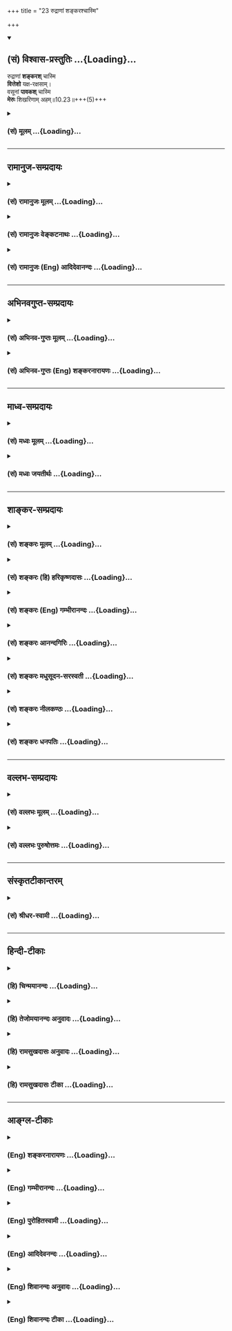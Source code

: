 +++
title = "23 रुद्राणां शङ्करश्चास्मि"

+++
<div class="js_include" newlevelforh1="2" title="(सं) विश्वास-प्रस्तुतिः" unfilled url="/purANam_vaiShNavam/mahAbhAratam/06-bhIShma-parva/03-bhagavad-gItA-parva/saMskRtam/vishvAsa-prastutiH/10_vibhUti-vistAra-yoga/23_rudrANAM_shankara.md">
<details open><summary><h2>(सं) विश्वास-प्रस्तुतिः ...{Loading}...</h2></summary>

रुद्राणां **शङ्करश्** चास्मि  
**वित्तेशो** यक्ष-रक्षसाम्।  
वसूनां **पावकश्** चास्मि  
**मेरुः** शिखरिणाम् अहम्॥10.23॥+++(5)+++
</details>
</div>
<div class="js_include collapsed" newlevelforh1="3" title="(सं) मूलम्" unfilled url="/purANam_vaiShNavam/mahAbhAratam/06-bhIShma-parva/03-bhagavad-gItA-parva/saMskRtam/mUlam/10_vibhUti-vistAra-yoga/23_rudrANAM_shankara.md">
<details><summary><h3>(सं) मूलम् ...{Loading}...</h3></summary>

रुद्राणां शङ्करश्चास्मि वित्तेशो यक्षरक्षसाम्।  
वसूनां पावकश्चास्मि मेरुः शिखरिणामहम्।।10.23।।
</details>
</div>


_________________
## रामानुज-सम्प्रदायः
<div class="js_include collapsed" newlevelforh1="3" title="(सं) रामानुजः मूलम्" unfilled url="/purANam_vaiShNavam/mahAbhAratam/06-bhIShma-parva/03-bhagavad-gItA-parva/saMskRtam/rAmAnujaH/mUlam/10_vibhUti-vistAra-yoga/23_rudrANAM_shankara.md">
<details><summary><h3>(सं) रामानुजः मूलम् ...{Loading}...</h3></summary>

।।10.23।।**रुद्राणाम्** एकादशानां **शङ्करः** अहम् **अस्मि**
**यक्षरक्षसां** वैश्रवणः अहम्; **वसूनाम्** अष्टानां **पावकः** अहम्
**शिखरिणां** शिखरशोभिनां पर्वतानां मध्ये **मेरुः अहम्।**

</details>
</div>
<div class="js_include collapsed" newlevelforh1="3" title="(सं) रामानुजः वेङ्कटनाथः" unfilled url="/purANam_vaiShNavam/mahAbhAratam/06-bhIShma-parva/03-bhagavad-gItA-parva/saMskRtam/rAmAnujaH/venkaTanAthaH/10_vibhUti-vistAra-yoga/23_rudrANAM_shankara.md">
<details><summary><h3>(सं) रामानुजः वेङ्कटनाथः ...{Loading}...</h3></summary>

  
  
।।10.23।। रुद्राणामिति। रुद्रेष्वेकस्य शङ्करसंज्ञयैवोत्कर्षद्योतनम्।
यक्षराक्षसजात्योरविदूरविप्रकर्षात्यक्षरक्षसामित्युक्तम्; न तु वित्तेशस्य
राक्षसत्वगन्धः यद्वानक्षत्राणामहं शशी \[10।21\]
इतिवज्जातिद्वयपतित्वमात्रमिह विवक्षितम्। वित्तेशसंज्ञया च
धनदस्यासाधारणैश्वर्योत्कर्षद्योतनम्। स्थावराणां हिमालयः \[10।25\] इति
पर्वतमात्राणां परस्ताद्वक्ष्यमाणत्वात्मेरुः शिखरिणाम् इत्यत्र शिखरिशब्दः
पर्वतविशेषोपलक्षकः। शक्तश्चायं शब्दो विशेषं
दर्शयितुमित्यभिप्रायेणोक्तंशिखरशोभिनां पर्वतानामिति। प्रशंसापरः प्रत्यय
इति भावः। प्रशस्तरत्नकाञ्चनादिमयशिखरविशेषयोगान्मेरोरतिशयः।  
  

</details>
</div>
<div class="js_include collapsed" newlevelforh1="3" title="(सं) रामानुजः (Eng) आदिदेवानन्दः" unfilled url="/purANam_vaiShNavam/mahAbhAratam/06-bhIShma-parva/03-bhagavad-gItA-parva/saMskRtam/rAmAnujaH/english/AdidevAnandaH/10_vibhUti-vistAra-yoga/23_rudrANAM_shankara.md">
<details><summary><h3>(सं) रामानुजः (Eng) आदिदेवानन्दः ...{Loading}...</h3></summary>

10.23 Of eleven Rudras I am Sankara. Of Yaksas and Raksasas I am Kubera,
son of Visravas. Among the eight Vasus I am Agni. Of mountains, namely,
of those mountains which shine with peaks, I am Meru.

</details>
</div>


_________________
## अभिनवगुप्त-सम्प्रदायः
<div class="js_include collapsed" newlevelforh1="3" title="(सं) अभिनव-गुप्तः मूलम्" unfilled url="/purANam_vaiShNavam/mahAbhAratam/06-bhIShma-parva/03-bhagavad-gItA-parva/saMskRtam/abhinava-guptaH/mUlam/10_vibhUti-vistAra-yoga/23_rudrANAM_shankara.md">
<details><summary><h3>(सं) अभिनव-गुप्तः मूलम् ...{Loading}...</h3></summary>

।।10.19 -- 10.42।। हन्त ते कथयिष्यामीत्यादि जगत्स्थित इत्यन्तम्। अहमात्मा
(श्लो. 20) इत्यनेन व्यवच्छेदं वारयति। अन्यथा स्थावराणां हिमालय
इत्यादिवाक्येषु हिमालय एव भगवान् नान्य इति व्यवच्छेदेन;
निर्विभागत्वाभावात् ब्रह्मदर्शनं खण्डितम् अभविष्यत्। यतो यस्याखण्डाकारा
व्याप्तिस्तथा चेतसि न उपारोहति; तां च \[यो\] जिज्ञासति
तस्यायमुपदेशग्रन्थः। तथाहि उपसंहारे ( उपसंहारेण)
भेदाभेदवादं,यद्यद्विभूतिमत्सत्त्वम् (श्लो -- 41) इत्यनेनाभिधाय;
पश्चादभेदमेवोपसंहरति अथवा बहुनैतेन -- विष्टभ्याहमिदं -- एकांशेन जगत्
स्थितः (श्लो -- 42) इति। उक्तं हि -- पादोऽस्य विश्वा भूतानि
त्रिपादस्यामृतं दिवि।। इति -- RV; X; 90; 3प्रजानां सृष्टिहेतुः सर्वमिदं
भगवत्तत्त्वमेव तैस्तेर्विचित्रै रूपैर्भाव्यमानं +++(S
तत्त्वमेतैस्तैर्विचित्रैः रूपैः ; N -- विचित्ररूपै -- )+++ सकलस्य +++(S;N
सकलमस्य)+++ विषयतां यातीति।

</details>
</div>
<div class="js_include collapsed" newlevelforh1="3" title="(सं) अभिनव-गुप्तः (Eng) शङ्करनारायणः" unfilled url="/purANam_vaiShNavam/mahAbhAratam/06-bhIShma-parva/03-bhagavad-gItA-parva/saMskRtam/abhinava-guptaH/english/shankaranArAyaNaH/10_vibhUti-vistAra-yoga/23_rudrANAM_shankara.md">
<details><summary><h3>(सं) अभिनव-गुप्तः (Eng) शङ्करनारायणः ...{Loading}...</h3></summary>

10.23 See Comment under 10.42

</details>
</div>


_________________
## माध्व-सम्प्रदायः
<div class="js_include collapsed" newlevelforh1="3" title="(सं) मध्वः मूलम्" unfilled url="/purANam_vaiShNavam/mahAbhAratam/06-bhIShma-parva/03-bhagavad-gItA-parva/saMskRtam/madhvaH/mUlam/10_vibhUti-vistAra-yoga/23_rudrANAM_shankara.md">
<details><summary><h3>(सं) मध्वः मूलम् ...{Loading}...</h3></summary>

।।10.23।। Sri Madhvacharya did not comment on this sloka.,

</details>
</div>
<div class="js_include collapsed" newlevelforh1="3" title="(सं) मध्वः जयतीर्थः" unfilled url="/purANam_vaiShNavam/mahAbhAratam/06-bhIShma-parva/03-bhagavad-gItA-parva/saMskRtam/madhvaH/jayatIrthaH/10_vibhUti-vistAra-yoga/23_rudrANAM_shankara.md">
<details><summary><h3>(सं) मध्वः जयतीर्थः ...{Loading}...</h3></summary>

।।10.23।। Sri Jayatirtha did not comment on this sloka.  
  

</details>
</div>


_________________
## शाङ्कर-सम्प्रदायः
<div class="js_include collapsed" newlevelforh1="3" title="(सं) शङ्करः मूलम्" unfilled url="/purANam_vaiShNavam/mahAbhAratam/06-bhIShma-parva/03-bhagavad-gItA-parva/saMskRtam/shankaraH/mUlam/10_vibhUti-vistAra-yoga/23_rudrANAM_shankara.md">
<details><summary><h3>(सं) शङ्करः मूलम् ...{Loading}...</h3></summary>

।।10.23।। --,**रुद्राणाम्** एकादशानां **शंकरश्च अस्मि। वित्तेशः** कुबेरः
**यक्षरक्षसां** यक्षाणां रक्षसां च। **वसूनाम्** अष्टानां **पावकश्च
अस्मि** अग्निः। **मेरुः शिखरिणां** शिखरवताम् **अहम्**।।

</details>
</div>
<div class="js_include collapsed" newlevelforh1="3" title="(सं) शङ्करः (हि) हरिकृष्णदासः" unfilled url="/purANam_vaiShNavam/mahAbhAratam/06-bhIShma-parva/03-bhagavad-gItA-parva/saMskRtam/shankaraH/hindI/harikRShNadAsaH/10_vibhUti-vistAra-yoga/23_rudrANAM_shankara.md">
<details><summary><h3>(सं) शङ्करः (हि) हरिकृष्णदासः ...{Loading}...</h3></summary>

।।10.23।। एकादश रुद्रोंमें मैं शंकर हूँ। यक्ष और राक्षसोंमें मैं धनेश्वर
कुबेर हूँ। आठ वसुओंमें मैं पावक -- अग्नि हूँ। शिखरवालोंमें ( पर्वतोंमें
) मैं सुमेरु पर्वत हूँ।

</details>
</div>
<div class="js_include collapsed" newlevelforh1="3" title="(सं) शङ्करः (Eng) गम्भीरानन्दः" unfilled url="/purANam_vaiShNavam/mahAbhAratam/06-bhIShma-parva/03-bhagavad-gItA-parva/saMskRtam/shankaraH/english/gambhIrAnandaH/10_vibhUti-vistAra-yoga/23_rudrANAM_shankara.md">
<details><summary><h3>(सं) शङ्करः (Eng) गम्भीरानन्दः ...{Loading}...</h3></summary>

10.23 Rudranam, among the eleven Rudras, I am Sankara; and
yaksaraksasam, among the Yaksas and goblins; I am vittesah, Kubera.
Vasunam, among the eight Vasus; I am pavakah, Fire; and sikharinam,
among the peaked mountains, I am Meru.

</details>
</div>
<div class="js_include collapsed" newlevelforh1="3" title="(सं) शङ्करः आनन्दगिरिः" unfilled url="/purANam_vaiShNavam/mahAbhAratam/06-bhIShma-parva/03-bhagavad-gItA-parva/saMskRtam/shankaraH/AnandagiriH/10_vibhUti-vistAra-yoga/23_rudrANAM_shankara.md">
<details><summary><h3>(सं) शङ्करः आनन्दगिरिः ...{Loading}...</h3></summary>

।।10.23।। मन्त्रब्राह्मणसमुदायानामृगादीनां मध्ये सामवेदोऽस्मीति।
ध्यानान्तरमुदाहरति -- **वेदानामिति।** संघाते जीवाधिष्ठिते यावत्पञ्चत्वं
सर्वत्र व्यापिनी चैतन्याभिव्यञ्जिकेति शेषः।

</details>
</div>
<div class="js_include collapsed" newlevelforh1="3" title="(सं) शङ्करः मधुसूदन-सरस्वती" unfilled url="/purANam_vaiShNavam/mahAbhAratam/06-bhIShma-parva/03-bhagavad-gItA-parva/saMskRtam/shankaraH/madhusUdana-sarasvatI/10_vibhUti-vistAra-yoga/23_rudrANAM_shankara.md">
<details><summary><h3>(सं) शङ्करः मधुसूदन-सरस्वती ...{Loading}...</h3></summary>

।।10.23।। रुद्राणामेकादशानां मध्ये शंकरः वित्तेशो धनाध्यक्षः कुबेरः।
यक्षरक्षसां यक्षाणां राक्षसानां च। वसूनामष्टानां पावकोऽग्निः। मेरुः
सुमेरुः शिखरिणां शिखरवतामत्युच्छ्रितानां पर्वतानां च।

</details>
</div>
<div class="js_include collapsed" newlevelforh1="3" title="(सं) शङ्करः नीलकण्ठः" unfilled url="/purANam_vaiShNavam/mahAbhAratam/06-bhIShma-parva/03-bhagavad-gItA-parva/saMskRtam/shankaraH/nIlakaNThaH/10_vibhUti-vistAra-yoga/23_rudrANAM_shankara.md">
<details><summary><h3>(सं) शङ्करः नीलकण्ठः ...{Loading}...</h3></summary>

।।10.23।। रुद्राणामेकादशानां; वसूनामष्टानां; शिखराणि रत्नविशेषास्तद्वतां
मध्ये मेरुरहम्।

</details>
</div>
<div class="js_include collapsed" newlevelforh1="3" title="(सं) शङ्करः धनपतिः" unfilled url="/purANam_vaiShNavam/mahAbhAratam/06-bhIShma-parva/03-bhagavad-gItA-parva/saMskRtam/shankaraH/dhanapatiH/10_vibhUti-vistAra-yoga/23_rudrANAM_shankara.md">
<details><summary><h3>(सं) शङ्करः धनपतिः ...{Loading}...</h3></summary>

।।10.23।। रुद्राणां
वीरभद्रशेभुगिरिशाजैकपादाहिर्बुन्धयपिनाकिभवानीशकपालिदिक्पतिस्थाणुरुद्रसंज्ञानामेकादशानां
शं करोतीति शंकरः। शुंभुश्चास्मि शं भवत्यस्मादिति व्युत्पत्तेः। वित्तेशः
कुबेरः। वसूनां
ध्रुवाध्वरापसोभानलानिलप्रत्यूषप्रभाससंज्ञानामष्टानामग्मिरस्मि।
शिखरवतामत्युच्छ्रितानां मेरुरहम्।

</details>
</div>


_________________
## वल्लभ-सम्प्रदायः
<div class="js_include collapsed" newlevelforh1="3" title="(सं) वल्लभः मूलम्" unfilled url="/purANam_vaiShNavam/mahAbhAratam/06-bhIShma-parva/03-bhagavad-gItA-parva/saMskRtam/vallabhaH/mUlam/10_vibhUti-vistAra-yoga/23_rudrANAM_shankara.md">
<details><summary><h3>(सं) वल्लभः मूलम् ...{Loading}...</h3></summary>

।।10.23।। रुद्राणामिति। एकादशानां मध्ये वा मूलं शङ्करोऽस्मि वैषणवत्वेन
माननीयः। वित्तेशो मम कोशाधिकारी। वसूनां मध्ये पावको
भगवन्मुखभूतोऽग्निरहम्।

</details>
</div>
<div class="js_include collapsed" newlevelforh1="3" title="(सं) वल्लभः पुरुषोत्तमः" unfilled url="/purANam_vaiShNavam/mahAbhAratam/06-bhIShma-parva/03-bhagavad-gItA-parva/saMskRtam/vallabhaH/puruShottamaH/10_vibhUti-vistAra-yoga/23_rudrANAM_shankara.md">
<details><summary><h3>(सं) वल्लभः पुरुषोत्तमः ...{Loading}...</h3></summary>

  
  
।।10.23।। रुद्राणां तामसानामेकादशानां च मध्ये शङ्करः सुखकरः सर्वेषां
भक्तिज्ञानोपदेशकोऽस्मि। यक्षरक्षसां वित्तेशः कुबेरोऽस्मि। वसूनां मध्ये
मुख्यतया द्रोणोऽस्मि। अतएवद्रोणो वसूनां प्रवरः इति श्रीभागवते
\[10।8।48\] उक्तम्। च पुनः पावकः अग्निरस्मि। शिखरिणां शिखरवतामुच्चानां
मध्ये मेरुरहमस्मि।  
  

</details>
</div>


_________________
## संस्कृतटीकान्तरम्
<div class="js_include collapsed" newlevelforh1="3" title="(सं) श्रीधर-स्वामी" unfilled url="/purANam_vaiShNavam/mahAbhAratam/06-bhIShma-parva/03-bhagavad-gItA-parva/saMskRtam/shrIdhara-svAmI/10_vibhUti-vistAra-yoga/23_rudrANAM_shankara.md">
<details><summary><h3>(सं) श्रीधर-स्वामी ...{Loading}...</h3></summary>

।।10.23।।**रुद्राणामिति।** यक्षरक्षसामिति। राक्षसानामपि
क्रूरत्वादिसाम्याद्यक्षैः सहैकीकृत्य निर्देशः। तेषां मध्ये वित्तेशः
कुबेरोऽस्मि। पावकोऽग्निः। शिखरिणां शिखरवतामुच्छ्रितानां मध्ये मेरुः।

</details>
</div>


_________________
## हिन्दी-टीकाः
<div class="js_include collapsed" newlevelforh1="3" title="(हि) चिन्मयानन्दः" unfilled url="/purANam_vaiShNavam/mahAbhAratam/06-bhIShma-parva/03-bhagavad-gItA-parva/hindI/chinmayAnandaH/10_vibhUti-vistAra-yoga/23_rudrANAM_shankara.md">
<details><summary><h3>(हि) चिन्मयानन्दः ...{Loading}...</h3></summary>

।।10.23।। मैं रुद्रों में शंकर हूँ जीवन का अध्ययन करने वाले
विद्यार्थियों को नाश के अधिष्ठाता देवता के रूप में रुद्र की कल्पना को
भलीभाँति समझना चाहिये। प्रत्येक परवर्ती (आगामी) रचना के पूर्व नाश होना
आवश्यक है। फल को स्थान देने के लिए फूल को नष्ट होना पड़ता है और बीज को
प्राप्त करने के लिए फल का विनाश आवश्यक है। ये बीज पुन नष्ट होकर पौधे को
जन्म देते हैं। इस प्रकार; प्रत्येक प्रगति और विकास के पूर्व रचनात्मक
विनाश की एक अखण्ड शृंखला बनी रहती है। इस तथ्य को सूक्ष्मदर्शी
तत्त्वचिन्तक ऋषियों ने पहचाना; और ज्ञान की परिपक्वता में निर्भय होकर
उन्होंने रचनात्मक विनाश के सुखदायक देवता शंकर को सम्मान दिया और उनका
पूजार्चन किया। मैं यक्ष और राक्षसों में कुबेर हूँ स्वर्ग के धन के
कोषाध्यक्ष कुबेर कहे जाते हैं। कुबेर शब्द का अर्थ है कुत्सित शरीर वाला।
पुराणों में इसका वर्णन इस प्रकार किया गया है कुबेर अत्यन्त कुत्सित
राक्षसी प्राणी है; स्थूल एवं ह्रस्व काय; (त्रिपाद) तीन पैरों वाले; विशाल
उदर के; लघु मस्तक वाले और जिसके आठ दांत बाहर निकले हुये हैं। स्वर्ग के
इस कोषाध्यक्ष की सहायता के लिए उसी के समान कुरूप; भोगवादी और क्रूरचिन्तक
यक्ष और राक्षसों की नियुक्ति होती है; जो कोष रक्षा में कुबेर की सहायता
करते हैं। यह उल्लेखनीय है कि भारतीय ऋषिगण पूँजीवाद के कितने विरोधी थे कि
उन्होंने धनपति कुबेर को अत्यन्त हास्यास्पद और विकृत आकृति वाला इतना
कुरूप चित्रित किया है कि हमें हँसी भी नहीं आ सकती। मैं वसुओं में अग्नि
हूँ वेदों में आठ वसुओं का वर्णन किया गया है; जो ऋतुओं के अधिष्ठाता देवता
हैं। छान्दोग्य उपनिषद् में कहा गया है कि इन वसुओं का मुख अग्नि है। वहाँ;
मुख से तात्पर्य अनुभव और भोग के साधन से है। अत; आत्मा ही वह स्रोत है;
जहाँ से हमें समस्त ऋतुओं के अनुभव प्राप्त होते हैं। बाह्य प्रकृति में छ
ऋतुएँ हैं; तथा दो ऋतुएँ मन की हैं सुख और दुख। इस प्रकार यहाँ आठ ऋतुओं का
निर्देश है। बसन्त ऋतु में यदि वियोग के कारण हम दुखी हों; तो उस ऋतु के
फूल भी हमारे लिए अश्रुधार बहाते हुए प्रतीत होते हैं जबकि मन में सफलता का
पूर्ण आनन्द उमड़ रहा हो तो शरद ऋतु के पर्णहीन वृक्ष भी हमें आनन्द का
नृत्य करते प्रतीत होते हैं इस कारण ये दो आन्तरिक ऋतुएँ हैं। इन सबका
अनुभव आत्मचैतन्य की उपस्थिति में ही हो सकता है; अन्यथा नहीं। मैं समस्त
पर्वतों में मेरु पर्वत हूँ मेरु एक पौराणिक पर्वत है; जिसका प्राचीन
हिन्दू भूगोल शास्त्र में विश्व के मध्य बिन्दु के रूप में वर्णन किया गया
है। इस पर्वत के ऊपर देवता वास करते हैं और इसके नीचे सप्तद्वीप फैले हुए
हैं; जिनसे यह जगत् बना है। मेरु पर्वत की ऊँचाई सात से आठ हजार मील मानी
गई है; जिसके शिखर से गंगा सभी दिशाओं में बहती है। इस वर्णन से अनेक
विद्वानों का यह मत बना कि यह हिमालय का वर्णन है; जो; निसन्देह ही;
अस्वीकार्य नहीं हो सकता। परन्तु हम उसे वस्तुत गूढ़ सांकेतिक भाषा में
किया गया तत्त्व का वर्णन मानेंगे। मेरु पर्वत ऐसे प्रभावी स्थान का सूचक
है जिसका आधार जम्बू द्वीप में है। जिसके उच्च शिखर से अध्यात्म ज्ञान की
गंगा समस्त द्वीपों का कल्याण करने के लिए प्रवाहित होती है। परिचित जगत् की
वस्तुओं में आत्मा की प्रतिष्ठा को बताते हुए आगे कहते हैं

</details>
</div>
<div class="js_include collapsed" newlevelforh1="3" title="(हि) तेजोमयानन्दः अनुवादः" unfilled url="/purANam_vaiShNavam/mahAbhAratam/06-bhIShma-parva/03-bhagavad-gItA-parva/hindI/tejomayAnandaH/anuvAdaH/10_vibhUti-vistAra-yoga/23_rudrANAM_shankara.md">
<details><summary><h3>(हि) तेजोमयानन्दः अनुवादः ...{Loading}...</h3></summary>

।।10.23।। मैं (ग्यारह) रुद्रों में शंकर हूँ और यक्ष तथा राक्षसों में
धनपति कुबेर (वित्तेश) हूँ; (आठ) वसुओं में अग्नि हूँ तथा शिखर वाले
पर्वतों में मेरु हूँ।।

</details>
</div>
<div class="js_include collapsed" newlevelforh1="3" title="(हि) रामसुखदासः अनुवादः" unfilled url="/purANam_vaiShNavam/mahAbhAratam/06-bhIShma-parva/03-bhagavad-gItA-parva/hindI/rAmasukhadAsaH/anuvAdaH/10_vibhUti-vistAra-yoga/23_rudrANAM_shankara.md">
<details><summary><h3>(हि) रामसुखदासः अनुवादः ...{Loading}...</h3></summary>

।।10.23।। रुद्रोंमें शंकर और यक्ष-राक्षसोंमें कुबेर मैं हूँ। वसुओंमें
पावक (अग्नि) और शिखरवाले पर्वतोंमें सुमेरु मैं हूँ।

</details>
</div>
<div class="js_include collapsed" newlevelforh1="3" title="(हि) रामसुखदासः टीका" unfilled url="/purANam_vaiShNavam/mahAbhAratam/06-bhIShma-parva/03-bhagavad-gItA-parva/hindI/rAmasukhadAsaH/TIkA/10_vibhUti-vistAra-yoga/23_rudrANAM_shankara.md">
<details><summary><h3>(हि) रामसुखदासः टीका ...{Loading}...</h3></summary>

।।10.23।।***व्याख्या--*'रुद्राणां शंकरश्चास्मि'--** हर, बहुरूप,
त्र्यम्बक आदि ग्यारह रुद्रोंमें शम्भु अर्थात् शंकर सबके अधिपति हैं। ये
कल्याण प्रदान करनेवाले और कल्याणस्वरूप हैं। इसलिये भगवान्ने इनको अपनी
विभूति बताया है।

</details>
</div>


_________________
## आङ्ग्ल-टीकाः
<div class="js_include collapsed" newlevelforh1="3" title="(Eng) शङ्करनारायणः" unfilled url="/purANam_vaiShNavam/mahAbhAratam/06-bhIShma-parva/03-bhagavad-gItA-parva/english/shankaranArAyaNaH/10_vibhUti-vistAra-yoga/23_rudrANAM_shankara.md">
<details><summary><h3>(Eng) शङ्करनारायणः ...{Loading}...</h3></summary>

10.23. And of the Rudras, I am Sankara; of the Yaksas and the Raksas,
\[I am\] the Lord-of-Wealth (Kubera); of the Vasus, I am the Fire-god;
of the mountains, I am the Meru.

</details>
</div>
<div class="js_include collapsed" newlevelforh1="3" title="(Eng) गम्भीरानन्दः" unfilled url="/purANam_vaiShNavam/mahAbhAratam/06-bhIShma-parva/03-bhagavad-gItA-parva/english/gambhIrAnandaH/10_vibhUti-vistAra-yoga/23_rudrANAM_shankara.md">
<details><summary><h3>(Eng) गम्भीरानन्दः ...{Loading}...</h3></summary>

10.23 Among the Rudras \[Aja, Ekapada, Ahirbudhnya, Pinaki, Aparajita,
Tryam-baka, Mahesvara, Vrsakapi, Sambhu, Harana and Isvara. Different Puranas give different lists of eleven names.-Tr,\] I am Sankara, and among the Yaksas and goblins I am Kubera \[God of wealth. Yaksas are a class of demigods who attend on him and guard his wealth.\]. Among the Vasus \[According to the V.P. they are: Apa, dhruva, Soma, Dharma,
Anila, Anala (Fire), Pratyusa and Prabhasa. The Mbh. and the Bh. given a different list.-Tr.\] I am Fire, and among the mountains I am Meru.

</details>
</div>
<div class="js_include collapsed" newlevelforh1="3" title="(Eng) पुरोहितस्वामी" unfilled url="/purANam_vaiShNavam/mahAbhAratam/06-bhIShma-parva/03-bhagavad-gItA-parva/english/purohitasvAmI/10_vibhUti-vistAra-yoga/23_rudrANAM_shankara.md">
<details><summary><h3>(Eng) पुरोहितस्वामी ...{Loading}...</h3></summary>

10.23 Among Forces of Vitality I am the life, I am Mammon to the heathen and the godless; I am the Energy in fire, earth, wind, sky, heaven, sun,
moon and planets; and among mountains am the Mount Meru.

</details>
</div>
<div class="js_include collapsed" newlevelforh1="3" title="(Eng) आदिदेवनन्दः" unfilled url="/purANam_vaiShNavam/mahAbhAratam/06-bhIShma-parva/03-bhagavad-gItA-parva/english/AdidevanandaH/10_vibhUti-vistAra-yoga/23_rudrANAM_shankara.md">
<details><summary><h3>(Eng) आदिदेवनन्दः ...{Loading}...</h3></summary>

10.23 Of the Rudras I am Sankara. Of the Yaksas and Raksasas, I am the Lord of wealth (Kubera). Of the Vasus, I am Agni; of the mountains, I am Meru.

</details>
</div>
<div class="js_include collapsed" newlevelforh1="3" title="(Eng) शिवानन्दः अनुवादः" unfilled url="/purANam_vaiShNavam/mahAbhAratam/06-bhIShma-parva/03-bhagavad-gItA-parva/english/shivAnandaH/anuvAdaH/10_vibhUti-vistAra-yoga/23_rudrANAM_shankara.md">
<details><summary><h3>(Eng) शिवानन्दः अनुवादः ...{Loading}...</h3></summary>

10.23 And, among the Rudras I am Sankara; among the Yakshas and Rakshasas, the Lord of wealth (Kubera); among the Vasus I am Pavaka
(fire); and among the (seven) mountains I am the Meru.

</details>
</div>
<div class="js_include collapsed" newlevelforh1="3" title="(Eng) शिवानन्दः टीका" unfilled url="/purANam_vaiShNavam/mahAbhAratam/06-bhIShma-parva/03-bhagavad-gItA-parva/english/shivAnandaH/TIkA/10_vibhUti-vistAra-yoga/23_rudrANAM_shankara.md">
<details><summary><h3>(Eng) शिवानन्दः टीका ...{Loading}...</h3></summary>

10.23 रुद्राणाम् among the Rudras; शङ्करः Sankara; च and; अस्मि (I) am;
वित्तेशः Kubera; यक्षरक्षसाम्,among celestial fairies and spirits;
वसूनाम् among Vasus; पावकः Pavaka; च and; अस्मि (I) am; मेरुः Meru;
शिखरिणाम् of mountains; अहम् I.Commentary Rudras are eleven in number.
The ten vital airs (Pranas and the UpaPranas; which are five each) and the mind are the eleven Rudras. They are so called because they produce grief when they depart from the body. They have been symbolised in the Puranas as follows Virabhadra; Sankara; Girisa; Ajaikapati;
Bhuvanadhisvara; Aherbhujya; Pinaki; Aparajita; Kapali; Sthanu and Bhaga. Among these Rudras; Sankara is regarded as the chief.Vasus are earth; water; fire; air; ether; sun; moon and stars. They are so called because they comprehend the whole universe within them. They have been symbolised in the Puranas as follows Apah; Dhruva; Soma; Dhara; Anila;
Anala; Pratyusa and Prabhasa. Of these Anala or Pavaka (fire) is the chief.

</details>
</div>
